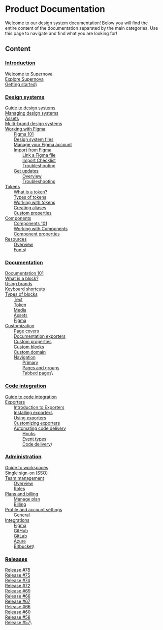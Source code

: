 # Product Documentation

Welcome to our design system documentation! Below you will find the entire content of the documentation separated by the main categories. Use this page to navigate and find what you are looking for!

## Content
### [Introduction](/introduction/welcome-to-supernova.md)
[Welcome to Supernova](./introduction/welcome-to-supernova.md)\
[Explore Supernova](/introduction/explore-supernova.md)\
[Getting started](/introduction/getting-started.md)\
### [Design systems](/design-systems/guide-to-design-systems.md)
[Guide to design systems](/design-systems/guide-to-design-systems.md)\
[Managing design systems](/design-systems/managing-design-systems.md)\
[Assets](/design-systems/assets-1.md)\
[Multi-brand design systems](/design-systems/multi-brand-design-systems.md)\
[Working with Figma](/design-systems/working-with-figma/figma-101.md)\
  [Figma 101](/design-systems/working-with-figma/figma-101.md)\
  [Design system files](/design-systems/working-with-figma/design-system-files.md)\
  [Manage your Figma account](/design-systems/working-with-figma/manage-your-figma-account.md)\
  [Import from Figma](/design-systems/working-with-figma/import-from-figma/link-a-figma-file.md)\
    [Link a Figma file](/design-systems/working-with-figma/import-from-figma/link-a-figma-file.md)\
    [Import Checklist](/design-systems/working-with-figma/import-from-figma/import-checklist.md)\
    [Troubleshooting](/design-systems/working-with-figma/import-from-figma/troubleshooting.md)\
  [Get updates](/design-systems/working-with-figma/get-updates/overview-1.md)\
    [Overview](/design-systems/working-with-figma/get-updates/overview-1.md)\
    [Troubleshooting](/design-systems/working-with-figma/get-updates/troubleshooting.md)\
[Tokens](/design-systems/tokens/what-is-a-token.md)\
  [What is a token?](/design-systems/tokens/what-is-a-token.md)\
  [Types of tokens](/design-systems/tokens/types-of-tokens.md)\
  [Working with tokens](/design-systems/tokens/working-with-tokens.md)\
  [Creating aliases](/design-systems/tokens/creating-aliases.md)\
  [Custom properties](/design-systems/tokens/custom-properties.md)\
[Components](/design-systems/components/components-101.md)\
  [Components 101](/design-systems/components/components-101.md)\
  [Working with Components](/design-systems/components/working-with-components.md)\
  [Component properties](/design-systems/components/component-properties.md)\
[Resources](/design-systems/resources/overview-1.md)\
  [Overview](/design-systems/resources/overview-1.md)\
  [Fonts](/design-systems/resources/fonts.md)\
### [Documentation](/documentation/documentation-101.md)
[Documentation 101](/documentation/documentation-101.md)\
[What is a block?](/documentation/what-is-a-block.md)\
[Using brands](/documentation/using-brands.md)\
[Keyboard shortcuts](/documentation/keyboard-shortcuts.md)\
[Types of blocks](/documentation/types-of-blocks/text.md)\
  [Text](/documentation/types-of-blocks/text.md)\
  [Token](/documentation/types-of-blocks/token.md)\
  [Media](/documentation/types-of-blocks/media-1.md)\
  [Assets](/documentation/types-of-blocks/assets-1.md)\
  [Figma](/documentation/types-of-blocks/figma.md)\
[Customization](/documentation/customization/navigation/primary.md)\
  [Page covers](/documentation/customization/page-covers.md)\
  [Documentation exporters](/documentation/customization/documentation-exporters.md)\
  [Custom properties](/documentation/customization/custom-properties.md)\
  [Custom blocks](/documentation/customization/custom-blocks.md)\
  [Custom domain](/documentation/customization/custom-domain.md)\
  [Navigation](/documentation/customization/navigation/primary.md)\
    [Primary](/documentation/customization/navigation/primary.md)\
    [Pages and groups](/documentation/customization/navigation/pages-and-groups.md)\
    [Tabbed pages](/documentation/customization/navigation/tabbed-pages.md)\
### [Code integration](/code-integration/guide-to-code-integration.md)
[Guide to code integration](/code-integration/guide-to-code-integration.md)\
[Exporters](/code-integration/exporters/introduction-to-exporters.md)\
  [Introduction to Exporters](/code-integration/exporters/introduction-to-exporters.md)\
  [Installing exporters](/code-integration/exporters/installing-exporters.md)\
  [Using exporters](/code-integration/exporters/using-exporters.md)\
  [Customizing exporters](/code-integration/exporters/customizing-exporters.md)\
  [Automating code delivery](/code-integration/exporters/automating-code-delivery/hooks.md)\
    [Hooks](/code-integration/exporters/automating-code-delivery/hooks.md)\
    [Event types](/code-integration/exporters/automating-code-delivery/event-types.md)\
    [Code delivery](/code-integration/exporters/automating-code-delivery/code-delivery.md)\
### [Administration](/administration/guide-to-workspaces.md)
[Guide to workspaces](/administration/guide-to-workspaces.md)\
[Single sign-on (SSO)](/administration/single-sign-on-sso.md)\
[Team management](/administration/team-management/overview-1.md)\
  [Overview](/administration/team-management/overview-1.md)\
  [Roles](/administration/team-management/roles.md)\
[Plans and billing](/administration/plans-and-billing/manage-plan.md)\
  [Manage plan](/administration/plans-and-billing/manage-plan.md)\
  [Billing](/administration/plans-and-billing/billing-1.md)\
[Profile and account settings](/administration/profile-and-account-settings/general.md)\
  [General](/administration/profile-and-account-settings/general.md)\
[Integrations](/administration/integrations/figma.md)\
  [Figma](/administration/integrations/figma.md)\
  [GitHub](/administration/integrations/git-hub.md)\
  [GitLab](/administration/integrations/git-lab.md)\
  [Azure](/administration/integrations/azure.md)\
  [Bitbucket](/administration/integrations/bitbucket.md)\
### [Releases](/releases/release-78.md)
[Release #78](/releases/release-78.md)\
[Release #75](/releases/release-75.md)\
[Release #74](/releases/release-74.md)\
[Release #72](/releases/release-72.md)\
[Release #69](/releases/release-69.md)\
[Release #68](/releases/release-68.md)\
[Release #67](/releases/release-67.md)\
[Release #66](/releases/release-66.md)\
[Release #60](/releases/release-60.md)\
[Release #58](/releases/release-58.md)\
[Release #57](/releases/release-57.md)\
